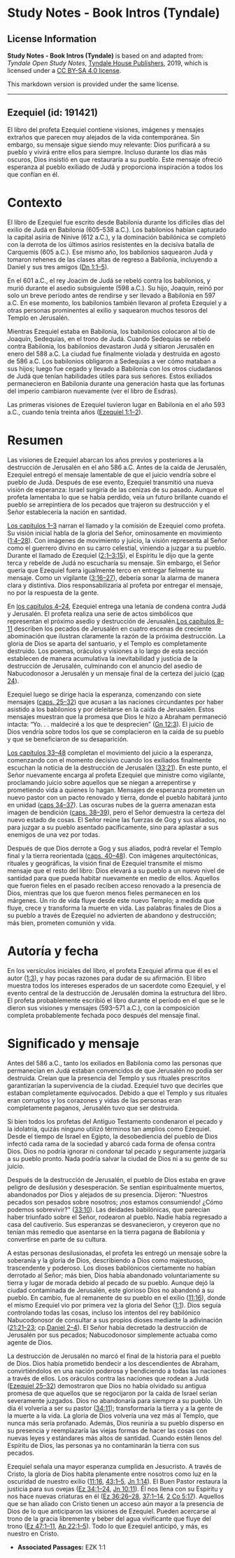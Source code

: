 # Study Notes - Book Intros (Tyndale)

## License Information

**Study Notes - Book Intros (Tyndale)** is based on and adapted from: _Tyndale Open Study Notes_, [Tyndale House Publishers](https://tyndaleopenresources.com/), 2019, which is licensed under a [CC BY-SA 4.0 license](https://creativecommons.org/licenses/by-sa/4.0/legalcode.en).

This markdown version is provided under the same license.



--------------------------------

## Ezequiel (id: 191421)

El libro del profeta Ezequiel contiene visiones, imágenes y mensajes extraños que parecen muy alejados de la vida contemporánea. Sin embargo, su mensaje sigue siendo muy relevante: Dios purificará a su pueblo y vivirá entre ellos para siempre. Incluso durante los días más oscuros, Dios insistió en que restauraría a su pueblo. Este mensaje ofreció esperanza al pueblo exiliado de Judá y proporciona inspiración a todos los que confían en él.

Contexto
========

El libro de Ezequiel fue escrito desde Babilonia durante los difíciles días del exilio de Judá en Babilonia (605–538 a.C.). Los babilonios habían capturado la capital asiria de Nínive (612 a.C.), y la dominación babilónica se completó con la derrota de los últimos asirios resistentes en la decisiva batalla de Carquemis (605 a.C.). Ese mismo año, los babilonios saquearon Judá y tomaron rehenes de las clases altas de regreso a Babilonia, incluyendo a Daniel y sus tres amigos ([Dn 1:1–5](https://ref.ly/Dan1:1-Dan1:5)).

En el 601 a.C., el rey Joacim de Judá se rebeló contra los babilonios, y murió durante el asedio subsiguiente (598 a.C.). Su hijo, Joaquín, reinó por solo un breve período antes de rendirse y ser llevado a Babilonia en 597 a.C. En ese momento, los babilonios también llevaron al profeta Ezequiel y a otras personas prominentes al exilio y saquearon muchos tesoros del Templo en Jerusalén.

Mientras Ezequiel estaba en Babilonia, los babilonios colocaron al tío de Joaquín, Sedequías, en el trono de Judá. Cuando Sedequías se rebeló contra Babilonia, los babilonios devastaron Judá y sitiaron Jerusalén en enero del 588 a.C. La ciudad fue finalmente violada y destruida en agosto de 586 a.C. Los babilonios obligaron a Sedequías a ver cómo mataban a sus hijos; luego fue cegado y llevado a Babilonia con los otros ciudadanos de Judá que tenían habilidades útiles para sus señores. Estos exiliados permanecieron en Babilonia durante una generación hasta que las fortunas del imperio cambiaron nuevamente (ver el libro de Esdras).

Las primeras visiones de Ezequiel tuvieron lugar en Babilonia en el año 593 a.C., cuando tenía treinta años ([Ezequiel 1:1–2](https://ref.ly/Ezek1:1-Ezek1:2)).

Resumen
=======

Las visiones de Ezequiel abarcan los años previos y posteriores a la destrucción de Jerusalén en el año 586 a.C. Antes de la caída de Jerusalén, Ezequiel entregó el mensaje lamentable de que el juicio vendría sobre el pueblo de Judá. Después de ese evento, Ezequiel transmitió una nueva visión de esperanza: Israel surgiría de las cenizas de su pasado. Aunque el profeta lamentaba lo que se había perdido, veía un futuro brillante cuando el pueblo se arrepintiera de los pecados que trajeron su destrucción y el Señor establecería la nación en santidad.

[Los capítulos 1–3](https://ref.ly/Ezek1:1-Ezek3:27) narran el llamado y la comisión de Ezequiel como profeta. Su visión inicial habla de la gloria del Señor, ominosamente en movimiento ([1:4–28](https://ref.ly/Ezek1:4-Ezek1:28)). Con imágenes de movimiento y juicio, la visión representa al Señor como el guerrero divino en su carro celestial, viniendo a juzgar a su pueblo. Durante el llamado de Ezequiel ([2:1–3:15](https://ref.ly/Ezek2:1-Ezek3:15)), el Espíritu le dijo que la gente terca y rebelde de Judá no escucharía su mensaje. Sin embargo, el Señor quería que Ezequiel fuera igualmente terco en entregar fielmente su mensaje. Como un vigilante ([3:16–27](https://ref.ly/Ezek3:16-Ezek3:27)), debería sonar la alarma de manera clara y distintiva. Dios responsabilizaría al profeta por entregar el mensaje, no por la respuesta de la gente.

En [los capítulos 4–24](https://ref.ly/Ezek4:1-Ezek24:27), Ezequiel entrega una letanía de condena contra Judá y Jerusalén. El profeta realiza una serie de actos simbólicos que representan el próximo asedio y destrucción de Jerusalén.[Los capítulos 8–11](https://ref.ly/Ezek8:1-Ezek11:25) describen los pecados de Jerusalén en cuatro escenas de creciente abominación que ilustran claramente la razón de la próxima destrucción. La gloria de Dios se aparta del santuario, y el Templo es completamente destruido. Los poemas, oráculos y visiones a lo largo de esta sección establecen de manera acumulativa la inevitabilidad y justicia de la destrucción de Jerusalén, culminando con el anuncio del asedio de Nabucodonosor a Jerusalén y un mensaje final de la certeza del juicio ([cap 24](https://ref.ly/Ezek24:1-Ezek24:27)).

Ezequiel luego se dirige hacia la esperanza, comenzando con siete mensajes ([caps. 25–32](https://ref.ly/Ezek25:1-Ezek32:32)) que acusan a las naciones circundantes por haber asistido a los babilonios y por deleitarse en la caída de Jerusalén. Estos mensajes muestran que la promesa que Dios le hizo a Abraham permaneció intacta: “Yo. . . maldeciré a los que te desprecien” ([Gn 12:3](https://ref.ly/Gen12:3)). El juicio de Dios vendría sobre todos los que se complacieron en la caída de su pueblo y que se beneficiaron de su desaparición.

[Los capítulos 33–48](https://ref.ly/Ezek33:1-Ezek48:35) completan el movimiento del juicio a la esperanza, comenzando con el momento decisivo cuando los exiliados finalmente escuchan la noticia de la destrucción de Jerusalén ([33:21](https://ref.ly/Ezek33:21)). En este punto, el Señor nuevamente encarga al profeta Ezequiel que ministre como vigilante, proclamando juicio sobre aquellos que se niegan a arrepentirse y prometiendo vida a quienes lo hagan. Mensajes de esperanza prometen un nuevo pastor con un pacto renovado y tierra, donde el pueblo habitará junto en unidad ([caps 34–37](https://ref.ly/Ezek34:1-Ezek37:28)). Las oscuras nubes de la guerra amenazan esta imagen de bendición ([caps. 38–39](https://ref.ly/Ezek38:1-Ezek39:29)), pero el Señor demuestra la certeza del nuevo estado de cosas. El Señor reúne las fuerzas de Gog y sus aliados, no para juzgar a su pueblo asentado pacíficamente, sino para aplastar a sus enemigos de una vez por todas.

Después de que Dios derrote a Gog y sus aliados, podrá revelar el Templo final y la tierra reorientada ([caps. 40–48](https://ref.ly/Ezek40:1-Ezek48:35)). Con imágenes arquitectónicas, rituales y geográficas, la visión final de Ezequiel transmite el mismo mensaje que el resto del libro: Dios elevará a su pueblo a un nuevo nivel de santidad para que pueda habitar nuevamente en medio de ellos. Aquellos que fueron fieles en el pasado reciben acceso renovado a la presencia de Dios, mientras que los que fueron menos fieles permanecen en los márgenes. Un río de vida fluye desde este nuevo Templo; a medida que fluye, crece y transforma la muerte en vida. Las palabras finales de Dios a su pueblo a través de Ezequiel no advierten de abandono y destrucción; más bien, prometen comunión y vida.

Autoría y fecha
===============

En los versículos iniciales del libro, el profeta Ezequiel afirma que él es el autor ([1:3](https://ref.ly/Ezek1:3)), y hay pocas razones para dudar de su afirmación. El libro muestra todos los intereses esperados de un sacerdote como Ezequiel, y el evento central de la destrucción de Jerusalén domina la estructura del libro. El profeta probablemente escribió el libro durante el período en el que se le dieron sus visiones y mensajes (593–571 a.C.), con la composición completa probablemente fechada poco después del mensaje final.

Significado y mensaje
=====================

Antes del 586 a.C., tanto los exiliados en Babilonia como las personas que permanecían en Judá estaban convencidos de que Jerusalén no podía ser destruida. Creían que la presencia del Templo y sus rituales prescritos garantizarían la supervivencia de la ciudad. Ezequiel tuvo que decirles que estaban completamente equivocados. Debido a que el Templo y sus rituales eran corruptos y los corazones y vidas de las personas eran completamente paganos, Jerusalén tuvo que ser destruida.

Si bien todos los profetas del Antiguo Testamento condenaron el pecado y la idolatría, quizás ninguno utilizó términos tan amplios como Ezequiel. Desde el tiempo de Israel en Egipto, la desobediencia del pueblo de Dios infectó cada rama de la sociedad y abarcó cada forma de ofensa contra Dios. Dios no podría ignorar ni condonar tal pecado y seguramente juzgaría a su pueblo pronto. Nada podría salvar la ciudad de Dios ni a su gente de su juicio.

Después de la destrucción de Jerusalén, el pueblo de Dios estaba en grave peligro de desilusión y desesperación. Se sentían espiritualmente muertos, abandonados por Dios y alejados de su presencia. Dijeron: "Nuestros pecados son pesados sobre nosotros; ¡nos estamos consumiendo! ¿Cómo podemos sobrevivir?" ([33:10](https://ref.ly/Ezek33:10)). Las deidades babilónicas, que parecían haber triunfado sobre el Señor, rodearon al pueblo. Nadie había regresado a casa del cautiverio. Sus esperanzas se desvanecieron, y creyeron que no tenían más remedio que asentarse en la tierra pagana de Babilonia y convertirse en parte de su cultura.

A estas personas desilusionadas, el profeta les entregó un mensaje sobre la soberanía y la gloria de Dios, describiendo a Dios como majestuoso, trascendente y poderoso. Los dioses babilónicos ciertamente no habían derrotado al Señor; más bien, Dios había abandonado voluntariamente su tierra y lugar de morada debido al pecado de su pueblo. Aunque dejó la ciudad contaminada de Jerusalén, este glorioso Dios no abandonó a su pueblo. En cambio, fue al remanente de su pueblo en el exilio ([11:16](https://ref.ly/Ezek11:16)), donde el mismo Ezequiel vio por primera vez la gloria del Señor ([1:1](https://ref.ly/Ezek1:1)). Dios seguía controlando todas las cosas, incluso los intentos del rey babilónico Nabucodonosor de consultar a sus propios dioses mediante la adivinación ([21:21–23](https://ref.ly/Ezek21:21-Ezek21:23); cp.[Daniel 2–4](https://ref.ly/Dan2:1-Dan4:37)). El Señor había decretado la destrucción de Jerusalén por sus pecados; Nabucodonosor simplemente actuaba como agente de Dios.

La destrucción de Jerusalén no marcó el final de la historia para el pueblo de Dios. Dios había prometido bendecir a los descendientes de Abraham, convirtiéndolos en una nación poderosa y bendiciendo a todas las naciones a través de ellos. Los oráculos contra las naciones que rodean a Judá ([Ezequiel 25–32](https://ref.ly/Ezek25:1-Ezek32:32)) demostraron que Dios no había olvidado su antigua promesa de que aquellos que se regocijaron por la caída de Israel serían severamente juzgados. Dios no abandonaría para siempre a su pueblo. Un día él volvería a ser su pastor ([34:11](https://ref.ly/Ezek34:11)); transformaría la tierra y a la gente de la muerte a la vida. La gloria de Dios volvería una vez más al Templo, que nunca más sería profanado. Además, Dios reuniría a su pueblo disperso en su presencia y reemplazaría las viejas formas de hacer las cosas con nuevas leyes y estándares más altos de santidad. Cuando estén llenos del Espíritu de Dios, las personas ya no contaminarán la tierra con sus pecados.

Ezequiel señala una mayor esperanza cumplida en Jesucristo. A través de Cristo, la gloria de Dios habita plenamente entre nosotros como luz en la oscuridad de nuestro exilio ([11:16](https://ref.ly/Ezek11:16), [43:1–5](https://ref.ly/Ezek43:1-Ezek43:5), [Jn 1:14](https://ref.ly/John1:14)). El Buen Pastor restaura la justicia para sus ovejas ([Ez 34:1–24](https://ref.ly/Ezek34:1-Ezek34:24), [Jn 10:11](https://ref.ly/John10:11)). Él nos llena con su Espíritu y nos hace nuevas criaturas en él ([Ez 36:26–28](https://ref.ly/Ezek36:26-Ezek36:28), [37:1–14](https://ref.ly/Ezek37:1-Ezek37:14), [2 Co 5:17](https://ref.ly/2Cor5:17)). Aquellos que se han aliado con Cristo tienen un acceso aún mayor a la presencia de Dios de lo que anticiparon las visiones de Ezequiel. Pueden acercarse al trono de la gracia libremente y beber del agua vivificante que fluye del trono ([Ez 47:1–11](https://ref.ly/Ezek47:1-Ezek47:11), [Ap 22:1–5](https://ref.ly/Rev22:1-Rev22:5)). Todo lo que Ezequiel anticipó, y más, es nuestro en Cristo.

* **Associated Passages:** EZK 1:1

